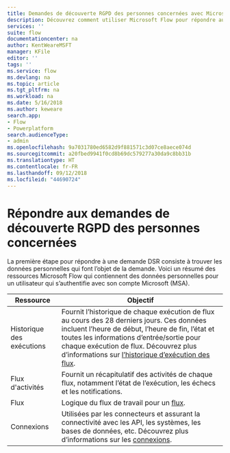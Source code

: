 ```yaml
---
title: Demandes de découverte RGPD des personnes concernées avec Microsoft Flow pour les comptes Microsoft (MSA) | Microsoft Docs
description: Découvrez comment utiliser Microsoft Flow pour répondre aux demandes de découverte RGPD des personnes concernées pour les comptes Microsoft.
services: ''
suite: flow
documentationcenter: na
author: KentWeareMSFT
manager: KFile
editor: ''
tags: ''
ms.service: flow
ms.devlang: na
ms.topic: article
ms.tgt_pltfrm: na
ms.workload: na
ms.date: 5/16/2018
ms.author: keweare
search.app:
- Flow
- Powerplatform
search.audienceType:
- admin
ms.openlocfilehash: 9a7031780ed6582d9f881571c3d07ce8aece074d
ms.sourcegitcommit: a20fbed9941f0cd8b69dc579277a30da9c8bb31b
ms.translationtype: HT
ms.contentlocale: fr-FR
ms.lasthandoff: 09/12/2018
ms.locfileid: "44690724"
---
```

# <a name="respond-to-gdpr-data-subject-discovery-requests"></a>Répondre aux demandes de découverte RGPD des personnes concernées 

La première étape pour répondre à une demande DSR consiste à trouver les données personnelles qui font l’objet de la demande.
Voici un résumé des ressources Microsoft Flow qui contiennent des données personnelles pour un utilisateur qui s’authentifie avec son compte Microsoft (MSA).

|Ressource|Objectif|
|-----|-----|
|Historique des exécutions|Fournit l’historique de chaque exécution de flux au cours des 28 derniers jours. Ces données incluent l’heure de début, l’heure de fin, l’état et toutes les informations d’entrée/sortie pour chaque exécution de flux. Découvrez plus d’informations sur [l’historique d’exécution des flux](https://flow.microsoft.com/blog/download-history-recurrence/).|
|Flux d'activités| Fournit un récapitulatif des activités de chaque flux, notamment l’état de l’exécution, les échecs et les notifications.|
|Flux|Logique du flux de travail pour un [flux](https://docs.microsoft.com/flow/get-started-logic-flow).|
|Connexions|Utilisées par les connecteurs et assurant la connectivité avec les API, les systèmes, les bases de données, etc. Découvrez plus d’informations sur les [connexions](add-manage-connections.md).|

